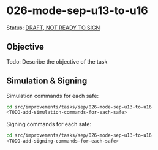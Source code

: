 # 026-mode-sep-u13-to-u16

Status: [DRAFT, NOT READY TO SIGN]()

## Objective

Todo: Describe the objective of the task

## Simulation & Signing

Simulation commands for each safe:
```bash
cd src/improvements/tasks/sep/026-mode-sep-u13-to-u16
<TODO-add-simulation-commands-for-each-safe>
```

Signing commands for each safe:
```bash
cd src/improvements/tasks/sep/026-mode-sep-u13-to-u16
<TODO-add-signing-commands-for-each-safe>
```
